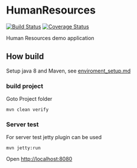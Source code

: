 # HumanResources

[![Build Status](https://travis-ci.org/Brest-Java-Course-2019/Hanna-Shuvayeva.svg?branch=master)](https://travis-ci.org/Brest-Java-Course-2019/Hanna-Shuvayeva)
[![Coverage Status](https://coveralls.io/repos/github/Brest-Java-Course-2019/Hanna-Shuvayeva/badge.svg?branch=master)](https://coveralls.io/github/Brest-Java-Course-2019/Hanna-Shuvayeva?branch=master)

Human Resources demo application


## How build

Setup java 8 and Maven, see [enviroment_setup.md](enviroment_setup.md) 
  
    
### build project 

Goto Project folder    
    
    mvn clean verify

### Server test

For server test jetty plugin can be used

    mvn jetty:run 
    
Open [http://localhost:8080](http://localhost:8080/) 


